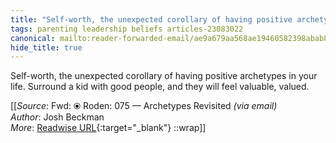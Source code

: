 ```yaml
---
title: "Self-worth, the unexpected corollary of having positive archetypes in your ..."
tags: parenting leadership beliefs articles-23083022
canonical: mailto:reader-forwarded-email/ae9a679aa568ae19460582398abab8d6
hide_title: true
---
```


Self-worth, the unexpected corollary of having positive archetypes in your life. Surround a kid with good people, and they will feel valuable, valued.


[[_Source_: Fwd: ⦿ Roden: 075 — Archetypes Revisited _(via email)_<br>
_Author_: Josh Beckman<br>
_More_: [Readwise URL](https://readwise.io/open/452986130){:target="_blank"}
::wrap]]